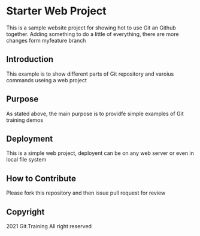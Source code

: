 # Starter Web Project

This is a sample website project for showing hot to use Git an Github together.
Adding something to do a little of everything, there are
more changes form myfeature branch

## Introduction

This example is to show different parts of Git repository and varoius commands useing a web project

## Purpose

As stated above, the main purpose is to providfe simple examples of Git training demos

## Deployment
 
This is a simple web project, deployent can be on any web server or even in local file system

## How to Contribute

Please fork this repository and then issue pull request for review

## Copyright

2021 Git.Training All right reserved